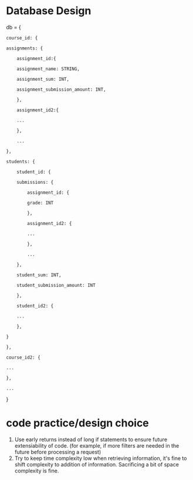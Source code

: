 # Database Design

db = {

    course_id: {
    
    assignments: {
    
        assignment_id:{
        
        assignment_name: STRING, 
        
        assignment_sum: INT,
        
        assignment_submission_amount: INT,
        
        },
        
        assignment_id2:{
        
        ...
        
        },
        
        ...
        
    },
    
    students: {
    
        student_id: {
        
        submissions: {
        
            assignment_id: {
            
            grade: INT
            
            },
            
            assignment_id2: {
            
            ...
            
            },
            
            ...
            
        },
        
        student_sum: INT, 
        
        student_submission_amount: INT
        
        }, 
        
        student_id2: {
        
        ...
        
        },
        
    }
    
    }, 
    
    course_id2: {
    
    ...
    
    }, 
    
    ...
    
}

# code practice/design choice

1. Use early returns instead of long if statements to ensure future extensiability of code. (for example, if more filters are needed in the future before processing a request)
2. Try to keep time complexity low when retrieving information, it's fine to shift complexity to addition of information. Sacrificing a bit of space complexity is fine. 

